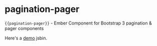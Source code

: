 pagination-pager
================

`{{pagination-pager}}` - Ember Component for Bootstrap 3 pagination &amp; pager components

Here's a [demo][1] jsbin.

[1]: http://emberjs.jsbin.com/yigeq/2
